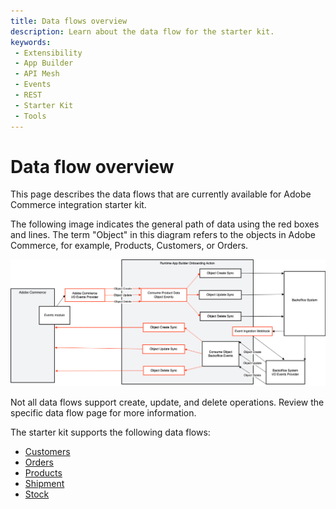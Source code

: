 ```yaml
---
title: Data flows overview
description: Learn about the data flow for the starter kit.
keywords:
 - Extensibility
 - App Builder
 - API Mesh
 - Events
 - REST
 - Starter Kit
 - Tools
---
```


# Data flow overview

This page describes the data flows that are currently available for Adobe Commerce integration starter kit.

The following image indicates the general path of data using the red boxes and lines. The term "Object" in this diagram refers to the objects in Adobe Commerce, for example, Products, Customers, or Orders.

![data flow](../../_images/starterkit/data-flow.png)

<InlineAlert variant="info" slots="text"/>

Not all data flows support create, update, and delete operations. Review the specific data flow page for more information.

The starter kit supports the following data flows:

- [Customers](./customers.md)
- [Orders](./orders.md)
- [Products](./products.md)
- [Shipment](./shipments.md)
- [Stock](./stock.md)
